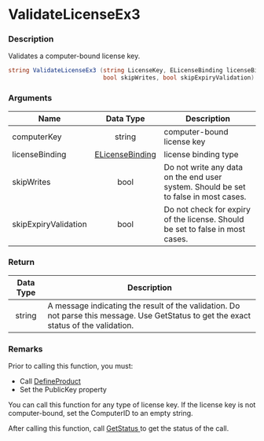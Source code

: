 # ValidateLicenseEx3

### Description

Validates a computer-bound license key.

```csharp
string ValidateLicenseEx3 (string LicenseKey, ELicenseBinding licenseBinding,
                           bool skipWrites, bool skipExpiryValidation)
```

### Arguments

| Name                 |                               Data Type                               | Description                                                                         |
| -------------------- | :-------------------------------------------------------------------: | ----------------------------------------------------------------------------------- |
| computerKey          |                                 string                                | computer-bound license key                                                          |
| licenseBinding       | [ELicenseBinding](https://soraco.readme.io/reference/elicensebinding) | license binding type                                                                |
| skipWrites           |                                  bool                                 | Do not write any data on the end user system. Should be set to false in most cases. |
| skipExpiryValidation |                                  bool                                 | Do not check for expiry of the license. Should be set to false in most cases.       |

### Return

| Data Type | Description                                                                                                                            |
| :-------: | -------------------------------------------------------------------------------------------------------------------------------------- |
|   string  | A message indicating the result of the validation. Do not parse this message. Use GetStatus to get the exact status of the validation. |

### Remarks

Prior to calling this function, you must:

* Call [DefineProduct](defineproduct.md)
* Set the PublicKey property

You can call this function for any type of license key. If the license key is not computer-bound, set the ComputerID to an empty string.

After calling this function, call [GetStatus ](getstatus.md)to get the status of the call.
